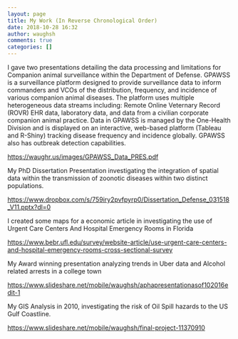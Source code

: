 ```yaml
---
layout: page
title: My Work (In Reverse Chronological Order)
date: 2018-10-28 16:32
author: waughsh
comments: true
categories: []
---
```


I gave two presentations detailing the data processing and limitations for Companion animal surveillance within the Department of Defense.
GPAWSS is a surveillance platform designed to provide surveillance data to inform commanders and VCOs of the distribution, frequency, and incidence of various companion animal diseases. The platform uses multiple heterogeneous data streams including: Remote Online Veternary Record (ROVR) EHR data, laboratory data, and data from a civilian corporate companion animal practice. Data in GPAWSS is managed by the One-Health Division and is displayed on an interactive, web-based platform (Tableau and R-Shiny) tracking disease frequency and incidence globally. GPAWSS also has outbreak detection capabilities.

<a title="https://waughr.us/images/GPAWSS_Data_PRES.pdf" href="https://waughr.us/images/GPAWSS_Data_PRES.pdf">https://waughr.us/images/GPAWSS_Data_PRES.pdf</a>

My PhD Dissertation Presentation investigating the integration of spatial data within the transmission of zoonotic diseases within two distinct populations.

<a title="https://www.dropbox.com/s/759iry2pvfpyrp0/Dissertation_Defense_031518_V11.pptx?dl=0" href="https://www.dropbox.com/s/759iry2pvfpyrp0/Dissertation_Defense_031518_V11.pptx?dl=0">https://www.dropbox.com/s/759iry2pvfpyrp0/Dissertation_Defense_031518_V11.pptx?dl=0</a>

I created some maps for a economic article in investigating the use of Urgent Care Centers And Hospital Emergency Rooms in Florida

<a title="https://www.bebr.ufl.edu/survey/website-article/use-urgent-care-centers-and-hospital-emergency-rooms-cross-sectional-survey" href="https://www.bebr.ufl.edu/survey/website-article/use-urgent-care-centers-and-hospital-emergency-rooms-cross-sectional-survey">https://www.bebr.ufl.edu/survey/website-article/use-urgent-care-centers-and-hospital-emergency-rooms-cross-sectional-survey</a>

My Award winning presentation analyzing trends in Uber data and Alcohol related arrests in a college town

<a title="https://www.slideshare.net/mobile/waughsh/aphapresentationasof102016edit-1" href="https://www.slideshare.net/mobile/waughsh/aphapresentationasof102016edit-1">https://www.slideshare.net/mobile/waughsh/aphapresentationasof102016edit-1</a>

My GIS Analysis in 2010, investigating the risk of Oil Spill hazards to the US Gulf Coastline.

<a title="https://www.slideshare.net/mobile/waughsh/final-project-11370910" href="https://www.slideshare.net/mobile/waughsh/final-project-11370910">https://www.slideshare.net/mobile/waughsh/final-project-11370910</a>





